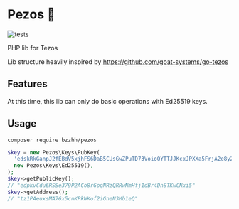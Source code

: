 # Pezos 🌮

![tests](https://github.com/catsoap/pezos/workflows/tests/badge.svg)

PHP lib for Tezos

Lib structure heavily inspired by https://github.com/goat-systems/go-tezos

## Features

At this time, this lib can only do basic operations with Ed25519 keys.

## Usage

`composer require bzzhh/pezos`

```php
$key = new Pezos\Keys\PubKey(
  'edskRkGanpJ2fEBdV5xjhFS6DaB5CUsGwZPuTD73VoioQYTTJJKcxJPXXa5FrjA2e8y2LKqwdXNqB9WB4yAQG3gaQTnp15LwDu',
  new Pezos\Keys\Ed25519(),
);
$key->getPublicKey();
// "edpkvCdu6RSSe379P2ACo8rGoqNRzQRRwNmHfj1dBr4DnSTKwCNxi5"
$key->getAddress();
// "tz1PAeuxsMA76x5cnKPkWKof2iGneN3Mb1eQ"
```
